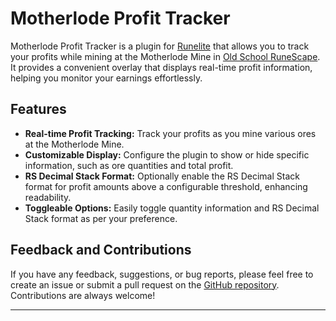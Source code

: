 # Motherlode Profit Tracker

Motherlode Profit Tracker is a plugin for [Runelite](https://runelite.net/) that allows you to track your profits while mining at the Motherlode Mine in [Old School RuneScape](https://oldschool.runescape.com/). It provides a convenient overlay that displays real-time profit information, helping you monitor your earnings effortlessly.

## Features

- **Real-time Profit Tracking:** Track your profits as you mine various ores at the Motherlode Mine.
- **Customizable Display:** Configure the plugin to show or hide specific information, such as ore quantities and total profit.
- **RS Decimal Stack Format:** Optionally enable the RS Decimal Stack format for profit amounts above a configurable threshold, enhancing readability.
- **Toggleable Options:** Easily toggle quantity information and RS Decimal Stack format as per your preference.

## Feedback and Contributions

If you have any feedback, suggestions, or bug reports, please feel free to create an issue or submit a pull request on the [GitHub repository](https://github.com/your-username/motherlode-profit-tracker). Contributions are always welcome!

****